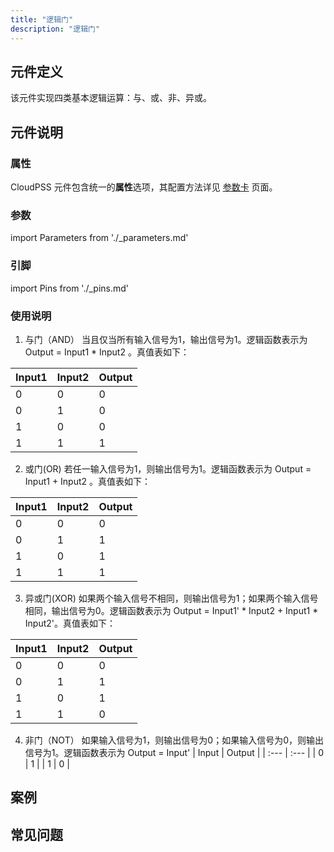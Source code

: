 ```yaml
---
title: "逻辑门"
description: "逻辑门"
---
```


## 元件定义
该元件实现四类基本逻辑运算：与、或、非、异或。

## 元件说明



### 属性

CloudPSS 元件包含统一的**属性**选项，其配置方法详见 [参数卡](docs/documents/software/10-xstudio/20-simstudio/40-workbench/20-function-zone/30-design-tab/30-param-panel/index.md) 页面。

### 参数

import Parameters from './_parameters.md'

<Parameters/>

### 引脚

import Pins from './_pins.md'

<Pins/>

### 使用说明
1. 与门（AND）
  当且仅当所有输入信号为1，输出信号为1。逻辑函数表示为 Output = Input1 * Input2 。真值表如下：

  | Input1 | Input2 | Output |
  | :--- | :--- | :--- | 
  | 0 | 0 | 0 |
  | 0 | 1 | 0 |
  | 1 | 0 | 0 |
  | 1 | 1 | 1 |

2. 或门(OR)
   若任一输入信号为1，则输出信号为1。逻辑函数表示为 Output = Input1 + Input2 。真值表如下：

  | Input1 | Input2 | Output |
  | :--- | :--- | :--- | 
  | 0 | 0 | 0 |
  | 0 | 1 | 1 |
  | 1 | 0 | 1 |
  | 1 | 1 | 1 |

3. 异或门(XOR)
   如果两个输入信号不相同，则输出信号为1；如果两个输入信号相同，输出信号为0。逻辑函数表示为 Output = Input1' * Input2 + Input1 * Input2'。真值表如下：
   
  | Input1 | Input2 | Output |
  | :--- | :--- | :--- | 
  | 0 | 0 | 0 |
  | 0 | 1 | 1 |
  | 1 | 0 | 1 |
  | 1 | 1 | 0 |  

4. 非门（NOT）
   如果输入信号为1，则输出信号为0；如果输入信号为0，则输出信号为1。逻辑函数表示为 Output = Input'
   | Input | Output |
   | :--- | :--- | 
   | 0 | 1 |
   | 1 | 0 |

## 案例

## 常见问题

